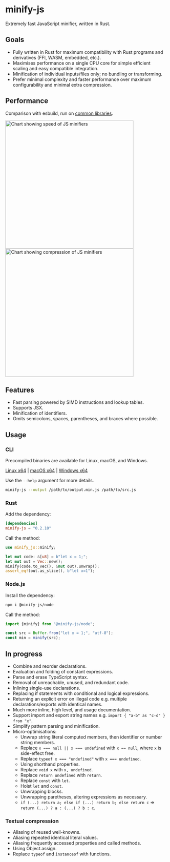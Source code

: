 # minify-js

Extremely fast JavaScript minifier, written in Rust.

## Goals

- Fully written in Rust for maximum compatibility with Rust programs and derivatives (FFI, WASM, embedded, etc.).
- Maximises performance on a single CPU core for simple efficient scaling and easy compatible integration.
- Minification of individual inputs/files only; no bundling or transforming.
- Prefer minimal complexity and faster performance over maximum configurability and minimal extra compression.

## Performance

Comparison with esbuild, run on [common libraries](./bench).

<img width="400" alt="Chart showing speed of JS minifiers" src="https://static.wilsonl.in/minify-js/bench/0.2.10/total-times.svg"><img width="400" alt="Chart showing compression of JS minifiers" src="https://static.wilsonl.in/minify-js/bench/0.2.10/average-sizes.svg">

## Features

- Fast parsing powered by SIMD instructions and lookup tables.
- Supports JSX.
- Minification of identifiers.
- Omits semicolons, spaces, parentheses, and braces where possible.

## Usage

### CLI

Precompiled binaries are available for Linux, macOS, and Windows.

[Linux x64](https://static.wilsonl.in/minify-js/cli/0.2.10/linux-x86_64/minify-js) |
[macOS x64](https://static.wilsonl.in/minify-js/cli/0.2.10/macos-x86_64/minify-js) |
[Windows x64](https://static.wilsonl.in/minify-js/cli/0.2.10/windows-x86_64/minify-js.exe)

Use the `--help` argument for more details.

```bash
minify-js --output /path/to/output.min.js /path/to/src.js
```

### Rust

Add the dependency:

```toml
[dependencies]
minify-js = "0.2.10"
```

Call the method:

```rust
use minify_js::minify;

let mut code: &[u8] = b"let x = 1;";
let mut out = Vec::new();
minify(code.to_vec(), &mut out).unwrap();
assert_eq!(out.as_slice(), b"let x=1");
```

### Node.js

Install the dependency:

```bash
npm i @minify-js/node
```

Call the method:

```typescript
import {minify} from "@minify-js/node";

const src = Buffer.from("let x = 1;", "utf-8");
const min = minify(src);
```

## In progress

- Combine and reorder declarations.
- Evaluation and folding of constant expressions.
- Parse and erase TypeScript syntax.
- Removal of unreachable, unused, and redundant code.
- Inlining single-use declarations.
- Replacing if statements with conditional and logical expressions.
- Returning an explicit error on illegal code e.g. multiple declarations/exports with identical names.
- Much more inline, high level, and usage documentation.
- Support import and export string names e.g. `import { "a-b" as "c-d" } from "x"`.
- Simplify pattern parsing and minification.
- Micro-optimisations:
  - Unwrap string literal computed members, then identifier or number string members.
  - Replace `x === null || x === undefined` with `x == null`, where `x` is side-effect free.
  - Replace `typeof x === "undefined"` with `x === undefined`.
  - Using shorthand properties.
  - Replace `void x` with `x, undefined`.
  - Replace `return undefined` with `return`.
  - Replace `const` with `let`.
  - Hoist `let` and `const`.
  - Unwrapping blocks.
  - Unwrapping paretheses, altering expressions as necessary.
  - `if (...) return a; else if (...) return b; else return c` => `return (...) ? a : (...) ? b : c`.

### Textual compression

- Aliasing of reused well-knowns.
- Aliasing repeated identical literal values.
- Aliasing frequently accessed properties and called methods.
- Using Object.assign.
- Replace `typeof` and `instanceof` with functions.
